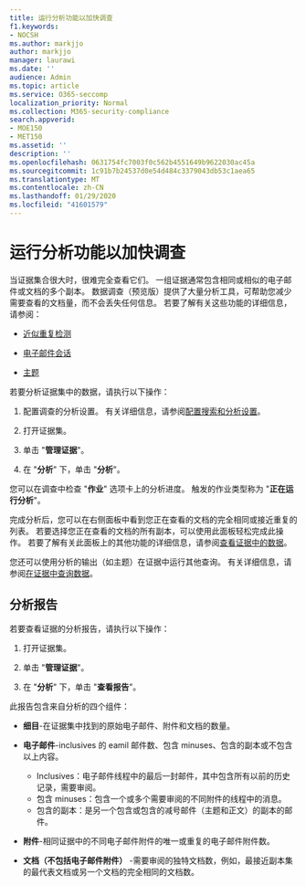 ```yaml
---
title: 运行分析功能以加快调查
f1.keywords:
- NOCSH
ms.author: markjjo
author: markjjo
manager: laurawi
ms.date: ''
audience: Admin
ms.topic: article
ms.service: O365-seccomp
localization_priority: Normal
ms.collection: M365-security-compliance
search.appverid:
- MOE150
- MET150
ms.assetid: ''
description: ''
ms.openlocfilehash: 0631754fc7003f0c562b4551649b9622030ac45a
ms.sourcegitcommit: 1c91b7b24537d0e54d484c3379043db53c1aea65
ms.translationtype: MT
ms.contentlocale: zh-CN
ms.lasthandoff: 01/29/2020
ms.locfileid: "41601579"
---
```

# <a name="run-analytics-to-investigate-faster"></a>运行分析功能以加快调查

当证据集合很大时，很难完全查看它们。 一组证据通常包含相同或相似的电子邮件或文档的多个副本。 数据调查（预览版）提供了大量分析工具，可帮助您减少需要查看的文档量，而不会丢失任何信息。 若要了解有关这些功能的详细信息，请参阅：

- [近似重复检测](near-duplicates.md)

- [电子邮件会话](email-threading.md)

- [主题](themes.md)

若要分析证据集中的数据，请执行以下操作：

1. 配置调查的分析设置。 有关详细信息，请参阅[配置搜索和分析设置](configure-search-analytics-settings.md)。

2. 打开证据集。

3. 单击 "**管理证据**"。

4. 在 "**分析**" 下，单击 "**分析**"。

您可以在调查中检查 "**作业**" 选项卡上的分析进度。 触发的作业类型称为 "**正在运行分析**"。

 完成分析后，您可以在右侧面板中看到您正在查看的文档的完全相同或接近重复的列表。 若要选择您正在查看的文档的所有副本，可以使用此面板轻松完成此操作。 若要了解有关此面板上的其他功能的详细信息，请参阅[查看证据中的数据](review-data-in-evidence.md)。 

您还可以使用分析的输出（如主题）在证据中运行其他查询。 有关详细信息，请参阅[在证据中查询数据](evidence-query.md)。

## <a name="analytics-report"></a>分析报告

若要查看证据的分析报告，请执行以下操作：

1. 打开证据集。

2. 单击 "**管理证据**"。

3. 在 "**分析**" 下，单击 "**查看报告**"。

此报告包含来自分析的四个组件：

- **细目**-在证据集中找到的原始电子邮件、附件和文档的数量。

- **电子邮件**-inclusives 的 eamil 邮件数、包含 minuses、包含的副本或不包含以上内容。
   - Inclusives：电子邮件线程中的最后一封邮件，其中包含所有以前的历史记录，需要审阅。
   - 包含 minuses：包含一个或多个需要审阅的不同附件的线程中的消息。
   - 包含的副本：是另一个包含或包含的减号邮件（主题和正文）的副本的邮件。

- **附件**-相同证据中的不同电子邮件附件的唯一或重复的电子邮件附件数。

- **文档（不包括电子邮件附件）** -需要审阅的独特文档数，例如，最接近副本集的最代表文档或另一个文档的完全相同的文档数。